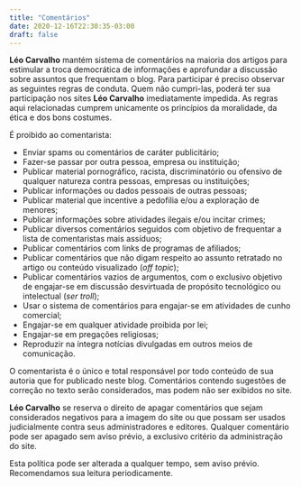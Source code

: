 ```yaml
---
title: "Comentários"
date: 2020-12-16T22:30:35-03:00
draft: false
---
```

**Léo Carvalho** mantém sistema de comentários na maioria dos artigos para estimular a troca democrática de informações e aprofundar a discussão sobre assuntos que frequentam o blog. Para participar é preciso observar as seguintes regras de conduta. Quem não cumpri-las, poderá ter sua participação nos sites **Léo Carvalho** imediatamente impedida. As regras aqui relacionadas cumprem unicamente os princípios da moralidade, da ética e dos bons costumes.

É proibido ao comentarista:

* Enviar spams ou comentários de caráter publicitário;
* Fazer-se passar por outra pessoa, empresa ou instituição;
* Publicar material pornográfico, racista, discriminatório ou ofensivo de qualquer natureza contra pessoas, empresas ou instituições;
* Publicar informações ou dados pessoais de outras pessoas;
* Publicar material que incentive a pedofilia e/ou a exploração de menores;
* Publicar informações sobre atividades ilegais e/ou incitar crimes;
* Publicar diversos comentários seguidos com objetivo de frequentar a lista de comentaristas mais assíduos;
* Publicar comentários com links de programas de afiliados;
* Publicar comentários que não digam respeito ao assunto retratado no artigo ou conteúdo visualizado (*off topic*);
* Publicar comentários vazios de argumentos, com o exclusivo objetivo de engajar-se em discussão desvirtuada de propósito tecnológico ou intelectual (*ser troll*);
* Usar o sistema de comentários para engajar-se em atividades de cunho comercial;
* Engajar-se em qualquer atividade proibida por lei;
* Engajar-se em pregações religiosas;
* Reproduzir na íntegra notícias divulgadas em outros meios de comunicação.

O comentarista é o único e total responsável por todo conteúdo de sua autoria que for publicado neste blog. Comentários contendo sugestões de correção no texto serão considerados, mas podem não ser exibidos no site.

**Léo Carvalho** se reserva o direito de apagar comentários que sejam considerados negativos para a imagem do site ou que possam ser usados judicialmente contra seus administradores e editores. Qualquer comentário pode ser apagado sem aviso prévio, a exclusivo critério da administração do site.

Esta política pode ser alterada a qualquer tempo, sem aviso prévio. Recomendamos sua leitura periodicamente.
